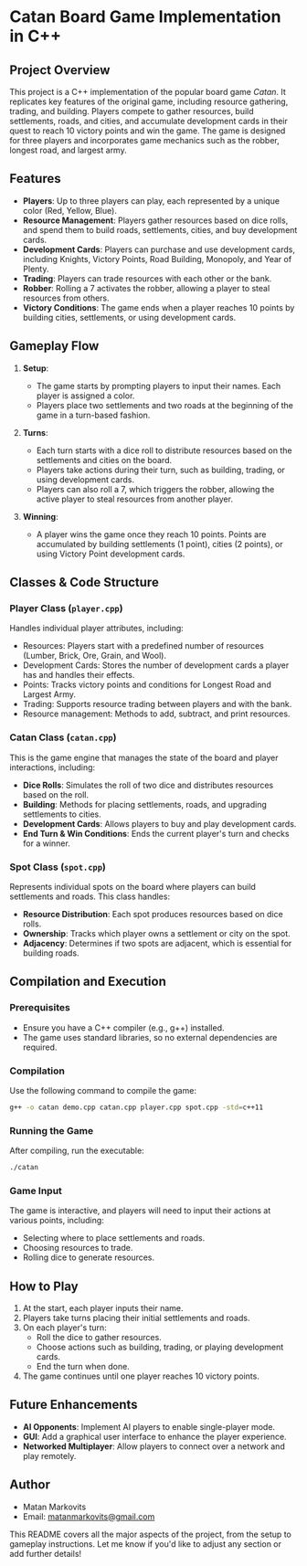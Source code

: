 # **Catan Board Game Implementation in C++**

## **Project Overview**
This project is a C++ implementation of the popular board game *Catan*. It replicates key features of the original game, including resource gathering, trading, and building. Players compete to gather resources, build settlements, roads, and cities, and accumulate development cards in their quest to reach 10 victory points and win the game. The game is designed for three players and incorporates game mechanics such as the robber, longest road, and largest army.

## **Features**
- **Players**: Up to three players can play, each represented by a unique color (Red, Yellow, Blue).
- **Resource Management**: Players gather resources based on dice rolls, and spend them to build roads, settlements, cities, and buy development cards.
- **Development Cards**: Players can purchase and use development cards, including Knights, Victory Points, Road Building, Monopoly, and Year of Plenty.
- **Trading**: Players can trade resources with each other or the bank.
- **Robber**: Rolling a 7 activates the robber, allowing a player to steal resources from others.
- **Victory Conditions**: The game ends when a player reaches 10 points by building cities, settlements, or using development cards.

## **Gameplay Flow**
1. **Setup**: 
   - The game starts by prompting players to input their names. Each player is assigned a color.
   - Players place two settlements and two roads at the beginning of the game in a turn-based fashion.

2. **Turns**:
   - Each turn starts with a dice roll to distribute resources based on the settlements and cities on the board.
   - Players take actions during their turn, such as building, trading, or using development cards.
   - Players can also roll a 7, which triggers the robber, allowing the active player to steal resources from another player.
   
3. **Winning**:
   - A player wins the game once they reach 10 points. Points are accumulated by building settlements (1 point), cities (2 points), or using Victory Point development cards.

## **Classes & Code Structure**

### **Player Class (`player.cpp`)**
Handles individual player attributes, including:
- Resources: Players start with a predefined number of resources (Lumber, Brick, Ore, Grain, and Wool).
- Development Cards: Stores the number of development cards a player has and handles their effects.
- Points: Tracks victory points and conditions for Longest Road and Largest Army.
- Trading: Supports resource trading between players and with the bank.
- Resource management: Methods to add, subtract, and print resources.

### **Catan Class (`catan.cpp`)**
This is the game engine that manages the state of the board and player interactions, including:
- **Dice Rolls**: Simulates the roll of two dice and distributes resources based on the roll.
- **Building**: Methods for placing settlements, roads, and upgrading settlements to cities.
- **Development Cards**: Allows players to buy and play development cards.
- **End Turn & Win Conditions**: Ends the current player's turn and checks for a winner.

### **Spot Class (`spot.cpp`)**
Represents individual spots on the board where players can build settlements and roads. This class handles:
- **Resource Distribution**: Each spot produces resources based on dice rolls.
- **Ownership**: Tracks which player owns a settlement or city on the spot.
- **Adjacency**: Determines if two spots are adjacent, which is essential for building roads.

## **Compilation and Execution**

### **Prerequisites**
- Ensure you have a C++ compiler (e.g., g++) installed.
- The game uses standard libraries, so no external dependencies are required.

### **Compilation**
Use the following command to compile the game:
```bash
g++ -o catan demo.cpp catan.cpp player.cpp spot.cpp -std=c++11
```

### **Running the Game**
After compiling, run the executable:
```bash
./catan
```

### **Game Input**
The game is interactive, and players will need to input their actions at various points, including:
- Selecting where to place settlements and roads.
- Choosing resources to trade.
- Rolling dice to generate resources.

## **How to Play**
1. At the start, each player inputs their name.
2. Players take turns placing their initial settlements and roads.
3. On each player's turn:
   - Roll the dice to gather resources.
   - Choose actions such as building, trading, or playing development cards.
   - End the turn when done.
4. The game continues until one player reaches 10 victory points.

## **Future Enhancements**
- **AI Opponents**: Implement AI players to enable single-player mode.
- **GUI**: Add a graphical user interface to enhance the player experience.
- **Networked Multiplayer**: Allow players to connect over a network and play remotely.

## **Author**
- Matan Markovits
- Email: matanmarkovits@gmail.com

This README covers all the major aspects of the project, from the setup to gameplay instructions. Let me know if you'd like to adjust any section or add further details!

